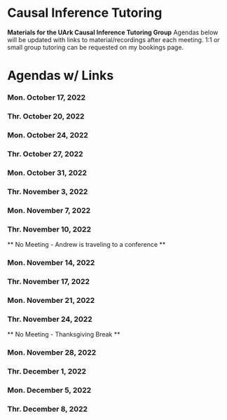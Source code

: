 # Causal Inference Tutoring
**Materials for the UArk Causal Inference Tutoring Group**
Agendas below will be updated with links to material/recordings after each meeting.
1:1 or small group tutoring can be requested on my bookings page.

# Agendas w/ Links
### Mon. October 17, 2022

### Thr. October 20, 2022
### Mon. October 24, 2022
### Thr. October 27, 2022
### Mon. October 31, 2022
### Thr. November 3, 2022
### Mon. November 7, 2022
### Thr. November 10, 2022
** No Meeting - Andrew is traveling to a conference **

### Mon. November 14, 2022
### Thr. November 17, 2022
### Mon. November 21, 2022
### Thr. November 24, 2022
** No Meeting - Thanksgiving Break **

### Mon. November 28, 2022
### Thr. December 1, 2022
### Mon. December 5, 2022
### Thr. December 8, 2022
